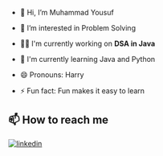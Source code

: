 - 👋 Hi, I’m Muhammad Yousuf

- 👀 I’m interested in Problem Solving

- 👩‍💻 I'm currently working on **DSA in Java**

- 🧠 I'm currently learning Java and Python

- 😄 Pronouns: Harry

- ⚡ Fun fact: Fun makes it easy to learn

## 📫 How to reach me

[![linkedin](https://img.shields.io/badge/linkedin-0A66C2?style=for-the-badge&logo=linkedin&logoColor=white)](https://www.linkedin.com/in/muhammad-yousuf952/)
